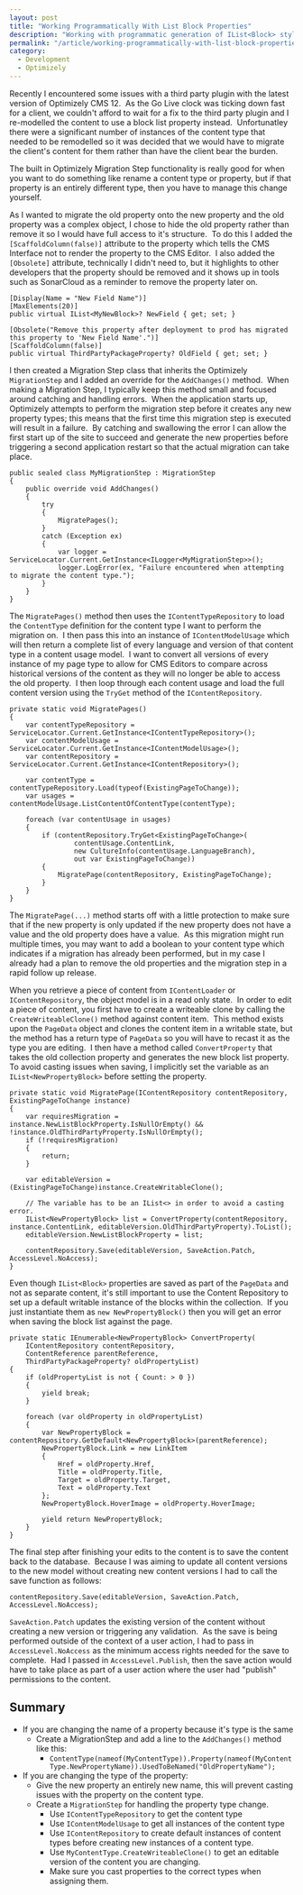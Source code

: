 ```yaml
---
layout: post
title: "Working Programmatically With List Block Properties"
description: "Working with programmatic generation of IList<Block> style properties in Optimizely CMS 12."
permalink: "/article/working-programmatically-with-list-block-properties"
category:
  - Development
  - Optimizely
---
```


Recently I encountered some issues with a third party plugin with the latest version of Optimizely CMS 12.  As the Go Live clock was ticking down fast for a client, we couldn't afford to wait for a fix to the third party plugin and I re-modelled the content to use a block list property instead.  Unfortunatley there were a significant number of instances of the content type that needed to be remodelled so it was decided that we would have to migrate the client's content for them rather than have the client bear the burden.

The built in Optimizely Migration Step functionality is really good for when you want to do something like rename a content type or property, but if that property is an entirely different type, then you have to manage this change yourself.

As I wanted to migrate the old property onto the new property and the old property was a complex object, I chose to hide the old property rather than remove it so I would have full access to it's structure.  To do this I added the `[ScaffoldColumn(false)]` attribute to the property which tells the CMS Interface not to render the property to the CMS Editor.  I also added the `[Obsolete]` attribute, technically I didn't need to, but it highlights to other developers that the property should be removed and it shows up in tools such as SonarCloud as a reminder to remove the property later on.

```
[Display(Name = "New Field Name")]
[MaxElements(20)]
public virtual IList<MyNewBlock>? NewField { get; set; }

[Obsolete("Remove this property after deployment to prod has migrated this property to 'New Field Name'.")]
[ScaffoldColumn(false)]
public virtual ThirdPartyPackageProperty? OldField { get; set; }
```

I then created a Migration Step class that inherits the Optimizely `MigrationStep` and I added an override for the `AddChanges()` method.  When making a Migration Step, I typically keep this method small and focused around catching and handling errors.  When the application starts up, Optimizely attempts to perform the migration step before it creates any new property types; this means that the first time this migration step is executed will result in a failure.  By catching and swallowing the error I can allow the first start up of the site to succeed and generate the new properties before triggering a second application restart so that the actual migration can take place.

```
public sealed class MyMigrationStep : MigrationStep
{
    public override void AddChanges()
    {
        try
        {
            MigratePages();
        }
        catch (Exception ex)
        {
            var logger = ServiceLocator.Current.GetInstance<ILogger<MyMigrationStep>>();
            logger.LogError(ex, "Failure encountered when attempting to migrate the content type.");
        }
    }
}
```

The `MigratePages()` method then uses the `IContentTypeRepository` to load the `ContentType` definition for the content type I want to perform the migration on.  I then pass this into an instance of `IContentModelUsage` which will then return a complete list of every language and version of that content type in a content usage model.  I want to convert all versions of every instance of my page type to allow for CMS Editors to compare across historical versions of the content as they will no longer be able to access the old property.  I then loop through each content usage and load the full content version using the `TryGet` method of the `IContentRepository`.

```
private static void MigratePages()
{
	var contentTypeRepository = ServiceLocator.Current.GetInstance<IContentTypeRepository>();
	var contentModelUsage = ServiceLocator.Current.GetInstance<IContentModelUsage>();
	var contentRepository = ServiceLocator.Current.GetInstance<IContentRepository>();

	var contentType = contentTypeRepository.Load(typeof(ExistingPageToChange));
	var usages = contentModelUsage.ListContentOfContentType(contentType);

	foreach (var contentUsage in usages)
	{
		if (contentRepository.TryGet<ExistingPageToChange>(
				contentUsage.ContentLink,
				new CultureInfo(contentUsage.LanguageBranch),
				out var ExistingPageToChange))
		{
			MigratePage(contentRepository, ExistingPageToChange);
		}
	}
}
```

The `MigratePage(...)` method starts off with a little protection to make sure that if the new property is only updated if the new property does not have a value and the old property does have a value.  As this migration might run multiple times, you may want to add a boolean to your content type which indicates if a migration has already been performed, but in my case I already had a plan to remove the old properties and the migration step in a rapid follow up release.

When you retrieve a piece of content from `IContentLoader` or `IContentRepository`, the object model is in a read only state.  In order to edit a piece of content, you first have to create a writeable clone by calling the `CreateWriteableClone()` method against content item.  This method exists upon the `PageData` object and clones the content item in a writable state, but the method has a return type of `PageData` so you will have to recast it as the type you are editing.  I then have a method called `ConvertProperty` that takes the old collection property and generates the new block list property.  To avoid casting issues when saving, I implicitly set the variable as an `IList<NewPropertyBlock>` before setting the property.

```
private static void MigratePage(IContentRepository contentRepository, ExistingPageToChange instance)
{
	var requiresMigration = instance.NewListBlockProperty.IsNullOrEmpty() && !instance.OldThirdPartyProperty.IsNullOrEmpty();
	if (!requiresMigration)
	{
		return;
	}

	var editableVersion = (ExistingPageToChange)instance.CreateWritableClone();

	// The variable has to be an IList<> in order to avoid a casting error.
	IList<NewPropertyBlock> list = ConvertProperty(contentRepository, instance.ContentLink, editableVersion.OldThirdPartyProperty).ToList();
	editableVersion.NewListBlockProperty = list;

	contentRepository.Save(editableVersion, SaveAction.Patch, AccessLevel.NoAccess);
}
```

Even though `IList<Block>` properties are saved as part of the `PageData` and not as separate content, it's still important to use the Content Repository to set up a default writable instance of the blocks within the collection.  If you just instantiate them as `new NewPropertyBlock()` then you will get an error when saving the block list against the page.

```
private static IEnumerable<NewPropertyBlock> ConvertProperty(
	IContentRepository contentRepository,
	ContentReference parentReference,
	ThirdPartyPackageProperty? oldPropertyList)
{
	if (oldPropertyList is not { Count: > 0 })
	{
		yield break;
	}

	foreach (var oldProperty in oldPropertyList)
	{
		var NewPropertyBlock = contentRepository.GetDefault<NewPropertyBlock>(parentReference);
		NewPropertyBlock.Link = new LinkItem
		{
			Href = oldProperty.Href,
			Title = oldProperty.Title,
			Target = oldProperty.Target,
			Text = oldProperty.Text
		};
		NewPropertyBlock.HoverImage = oldProperty.HoverImage;

		yield return NewPropertyBlock;
	}
}
```

The final step after finishing your edits to the content is to save the content back to the database.  Because I was aiming to update all content versions to the new model without creating new content versions I had to call the save function as follows:

```
contentRepository.Save(editableVersion, SaveAction.Patch, AccessLevel.NoAccess);
```

`SaveAction.Patch` updates the existing version of the content without creating a new version or triggering any validation.  As the save is being performed outside of the context of a user action, I had to pass in `AccessLevel.NoAccess` as the minimum access rights needed for the save to complete.  Had I passed in `AccessLevel.Publish`, then the save action would have to take place as part of a user action where the user had "publish" permissions to the content.

## Summary

- If you are changing the name of a property because it's type is the same
  - Create a MigrationStep and add a line to the `AddChanges()` method like this:
    - `ContentType(nameof(MyContentType)).Property(nameof(MyContentType.NewPropertyName)).UsedToBeNamed("OldPropertyName");`
- If you are changing the type of the property:
  - Give the new property an entirely new name, this will prevent casting issues with the property on the content type.
  - Create a `MigrationStep` for handling the property type change.
    - Use `IContentTypeRepository` to get the content type
    - Use `IContentModelUsage` to get all instances of the content type 
    - Use `IContentRepository` to create default instances of content types before creating new instances of a content type.
    - Use `MyContentType.CreateWriteableClone()` to get an editable version of the content you are changing.
    - Make sure you cast properties to the correct types when assigning them.
